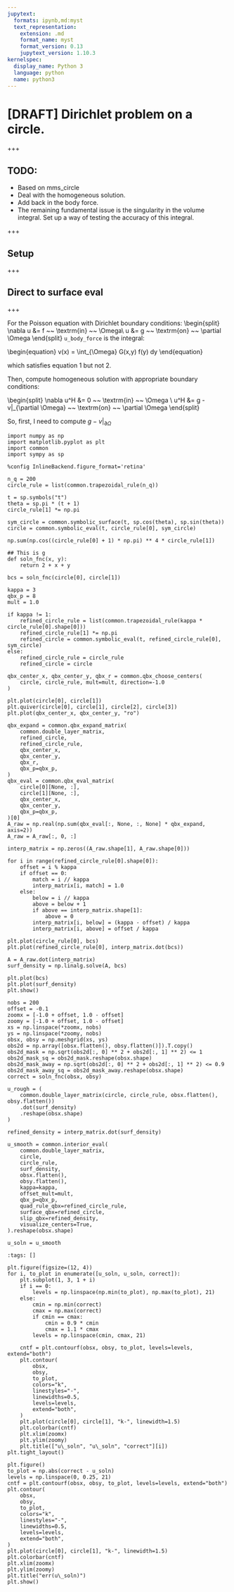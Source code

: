 ```yaml
---
jupytext:
  formats: ipynb,md:myst
  text_representation:
    extension: .md
    format_name: myst
    format_version: 0.13
    jupytext_version: 1.10.3
kernelspec:
  display_name: Python 3
  language: python
  name: python3
---
```


# [DRAFT] Dirichlet problem on a circle.

+++

## TODO:

* Based on mms_circle
* Deal with the homogeneous solution.
* Add back in the body force.
* The remaining fundamental issue is the singularity in the volume integral. Set up a way of testing the accuracy of this integral.

+++

## Setup

+++

## Direct to surface eval

+++

For the Poisson equation with Dirichlet boundary conditions:
\begin{split}
\nabla u &= f  ~~ \textrm{in} ~~ \Omega\\
u &= g ~~ \textrm{on} ~~ \partial \Omega
\end{split}
`u_body_force` is the integral:

\begin{equation}
v(x) = \int_{\Omega} G(x,y) f(y) dy
\end{equation}

which satisfies equation 1 but not 2.

Then, compute homogeneous solution with appropriate boundary conditions:

\begin{split}
\nabla u^H &= 0 ~~ \textrm{in} ~~ \Omega \\
u^H &= g - v|_{\partial \Omega}  ~~ \textrm{on} ~~ \partial \Omega
\end{split}

So, first, I need to compute $g - v|_{\partial \Omega}$

```{code-cell} ipython3
import numpy as np
import matplotlib.pyplot as plt
import common
import sympy as sp

%config InlineBackend.figure_format='retina'

n_q = 200
circle_rule = list(common.trapezoidal_rule(n_q))

t = sp.symbols("t")
theta = sp.pi * (t + 1)
circle_rule[1] *= np.pi

sym_circle = common.symbolic_surface(t, sp.cos(theta), sp.sin(theta))
circle = common.symbolic_eval(t, circle_rule[0], sym_circle)
```

```{code-cell} ipython3
np.sum(np.cos((circle_rule[0] + 1) * np.pi) ** 4 * circle_rule[1])
```

```{code-cell} ipython3
## This is g
def soln_fnc(x, y):
    return 2 + x + y

bcs = soln_fnc(circle[0], circle[1])
```

```{code-cell} ipython3
kappa = 3
qbx_p = 8
mult = 1.0

if kappa != 1:
    refined_circle_rule = list(common.trapezoidal_rule(kappa * circle_rule[0].shape[0]))
    refined_circle_rule[1] *= np.pi
    refined_circle = common.symbolic_eval(t, refined_circle_rule[0], sym_circle)
else:
    refined_circle_rule = circle_rule
    refined_circle = circle

qbx_center_x, qbx_center_y, qbx_r = common.qbx_choose_centers(
    circle, circle_rule, mult=mult, direction=-1.0
)
```

```{code-cell} ipython3
plt.plot(circle[0], circle[1])
plt.quiver(circle[0], circle[1], circle[2], circle[3])
plt.plot(qbx_center_x, qbx_center_y, "ro")
```

```{code-cell} ipython3
qbx_expand = common.qbx_expand_matrix(
    common.double_layer_matrix,
    refined_circle,
    refined_circle_rule,
    qbx_center_x,
    qbx_center_y,
    qbx_r,
    qbx_p=qbx_p,
)
qbx_eval = common.qbx_eval_matrix(
    circle[0][None, :],
    circle[1][None, :],
    qbx_center_x,
    qbx_center_y,
    qbx_p=qbx_p,
)[0]
A_raw = np.real(np.sum(qbx_eval[:, None, :, None] * qbx_expand, axis=2))
A_raw = A_raw[:, 0, :]
```

```{code-cell} ipython3
interp_matrix = np.zeros((A_raw.shape[1], A_raw.shape[0]))

for i in range(refined_circle_rule[0].shape[0]):
    offset = i % kappa
    if offset == 0:
        match = i // kappa
        interp_matrix[i, match] = 1.0
    else:
        below = i // kappa
        above = below + 1
        if above == interp_matrix.shape[1]:
            above = 0
        interp_matrix[i, below] = (kappa - offset) / kappa
        interp_matrix[i, above] = offset / kappa

plt.plot(circle_rule[0], bcs)
plt.plot(refined_circle_rule[0], interp_matrix.dot(bcs))
```

```{code-cell} ipython3
A = A_raw.dot(interp_matrix)
surf_density = np.linalg.solve(A, bcs)
```

```{code-cell} ipython3
plt.plot(bcs)
plt.plot(surf_density)
plt.show()
```

```{code-cell} ipython3
nobs = 200
offset = -0.1
zoomx = [-1.0 + offset, 1.0 - offset]
zoomy = [-1.0 + offset, 1.0 - offset]
xs = np.linspace(*zoomx, nobs)
ys = np.linspace(*zoomy, nobs)
obsx, obsy = np.meshgrid(xs, ys)
obs2d = np.array([obsx.flatten(), obsy.flatten()]).T.copy()
obs2d_mask = np.sqrt(obs2d[:, 0] ** 2 + obs2d[:, 1] ** 2) <= 1
obs2d_mask_sq = obs2d_mask.reshape(obsx.shape)
obs2d_mask_away = np.sqrt(obs2d[:, 0] ** 2 + obs2d[:, 1] ** 2) <= 0.9
obs2d_mask_away_sq = obs2d_mask_away.reshape(obsx.shape)
correct = soln_fnc(obsx, obsy)
```

```{code-cell} ipython3
u_rough = (
    common.double_layer_matrix(circle, circle_rule, obsx.flatten(), obsy.flatten())
    .dot(surf_density)
    .reshape(obsx.shape)
)
```

```{code-cell} ipython3
refined_density = interp_matrix.dot(surf_density)
```

```{code-cell} ipython3
u_smooth = common.interior_eval(
    common.double_layer_matrix,
    circle,
    circle_rule,
    surf_density,
    obsx.flatten(),
    obsy.flatten(),
    kappa=kappa,
    offset_mult=mult,
    qbx_p=qbx_p,
    quad_rule_qbx=refined_circle_rule,
    surface_qbx=refined_circle,
    slip_qbx=refined_density,
    visualize_centers=True,
).reshape(obsx.shape)
```

```{code-cell} ipython3
u_soln = u_smooth
```

```{code-cell} ipython3
:tags: []

plt.figure(figsize=(12, 4))
for i, to_plot in enumerate([u_soln, u_soln, correct]):
    plt.subplot(1, 3, 1 + i)
    if i == 0:
        levels = np.linspace(np.min(to_plot), np.max(to_plot), 21)
    else:
        cmin = np.min(correct)
        cmax = np.max(correct)
        if cmin == cmax:
            cmin = 0.9 * cmin
            cmax = 1.1 * cmax
        levels = np.linspace(cmin, cmax, 21)

    cntf = plt.contourf(obsx, obsy, to_plot, levels=levels, extend="both")
    plt.contour(
        obsx,
        obsy,
        to_plot,
        colors="k",
        linestyles="-",
        linewidths=0.5,
        levels=levels,
        extend="both",
    )
    plt.plot(circle[0], circle[1], "k-", linewidth=1.5)
    plt.colorbar(cntf)
    plt.xlim(zoomx)
    plt.ylim(zoomy)
    plt.title(["u\_soln", "u\_soln", "correct"][i])
plt.tight_layout()

plt.figure()
to_plot = np.abs(correct - u_soln)
levels = np.linspace(0, 0.25, 21)
cntf = plt.contourf(obsx, obsy, to_plot, levels=levels, extend="both")
plt.contour(
    obsx,
    obsy,
    to_plot,
    colors="k",
    linestyles="-",
    linewidths=0.5,
    levels=levels,
    extend="both",
)
plt.plot(circle[0], circle[1], "k-", linewidth=1.5)
plt.colorbar(cntf)
plt.xlim(zoomx)
plt.ylim(zoomy)
plt.title("err(u\_soln)")
plt.show()
```

```{code-cell} ipython3

```
